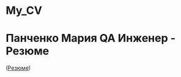 # My_CV
# Панченко Мария QA Инженер - Резюме

([Резюме](https://drive.google.com/file/d/1NY4T72qcnf01JkZTUR4fFI7hAGXhE6Wp/view?usp=sharing))
